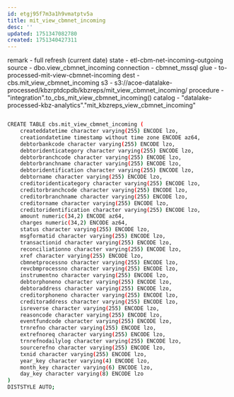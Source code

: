 ```yaml
---
id: etgj95f7m3a1h9vmatptv5a
title: mit_view_cbmnet_incoming
desc: ''
updated: 1751347082780
created: 1751340427311
---
```



remark - full refresh (current date)
state - etl-cbm-net-incoming-outgoing
source - dbo.view_cbmnet_incoming
connection - cbmnet_mssql
glue - to-processed-mit-view-cbmnet-incoming
dest - cbs.mit_view_cbmnet_incoming
s3 - s3://acoe-datalake-processed/kbzrptdcpdb/kbzreps/mit_view_cbmnet_incoming/
procedure - "integration".to_cbs_mit_view_cbmnet_incoming()
catalog - "datalake-processed-kbz-analytics"."mit_kbzreps_view_cbmnet_incoming"

```bash

CREATE TABLE cbs.mit_view_cbmnet_incoming (
    createddatetime character varying(255) ENCODE lzo,
    creationdatetime timestamp without time zone ENCODE az64,
    debtorbankcode character varying(255) ENCODE lzo,
    debtoridenticategory character varying(255) ENCODE lzo,
    debtorbranchcode character varying(255) ENCODE lzo,
    debtorbranchname character varying(255) ENCODE lzo,
    debtoridentification character varying(255) ENCODE lzo,
    debtorname character varying(255) ENCODE lzo,
    creditoridenticategory character varying(255) ENCODE lzo,
    creditorbranchcode character varying(255) ENCODE lzo,
    creditorbranchname character varying(255) ENCODE lzo,
    creditorname character varying(255) ENCODE lzo,
    creditoridentification character varying(255) ENCODE lzo,
    amount numeric(34,2) ENCODE az64,
    charges numeric(34,2) ENCODE az64,
    status character varying(255) ENCODE lzo,
    msgformatid character varying(255) ENCODE lzo,
    transactionid character varying(255) ENCODE lzo,
    reconciliationno character varying(255) ENCODE lzo,
    xref character varying(255) ENCODE lzo,
    cbmnetprocessno character varying(255) ENCODE lzo,
    revcbmprocessno character varying(255) ENCODE lzo,
    instrumentno character varying(255) ENCODE lzo,
    debtorphoneno character varying(255) ENCODE lzo,
    debtoraddress character varying(255) ENCODE lzo,
    creditorphoneno character varying(255) ENCODE lzo,
    creditoraddress character varying(255) ENCODE lzo,
    isreverse character varying(255) ENCODE lzo,
    reasoncode character varying(255) ENCODE lzo,
    eventfundcode character varying(255) ENCODE lzo,
    trnrefno character varying(255) ENCODE lzo,
    extrefnoreq character varying(255) ENCODE lzo,
    trnrefnodailylog character varying(255) ENCODE lzo,
    sourcerefno character varying(255) ENCODE lzo,
    txnid character varying(255) ENCODE lzo,
    year_key character varying(4) ENCODE lzo,
    month_key character varying(6) ENCODE lzo,
    day_key character varying(8) ENCODE lzo
)
DISTSTYLE AUTO;
```
